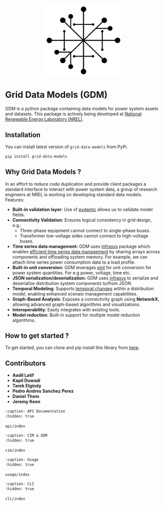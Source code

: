 
<div align="center">
  <img src="_static/gdm_logo_no_text_light.jpeg" width="250">
</div>


# Grid Data Models (GDM)

GDM is a python package containing data models for power system assets and datasets. This package is actively being developed at [National Renewable Energy Laboratory (NREL)](https://www.nrel.gov/).

## Installation

You can install latest version of `grid-data-models` from PyPi.

```bash
pip install grid-data-models
```


## Why Grid Data Models ?

In an effort to reduce code duplication and provide client packages a standard interface to interact with power system data, a group of research engineers at NREL is working on developing standard data models. Features:

- **Built-in validation layer:** Use of [pydantic](https://docs.pydantic.dev/latest/) allows us to validate model fields.
- **Connectivity Validation**: Ensures logical consistency in grid design, e.g.:
  - Three-phase equipment cannot connect to single-phase buses.
  - Transformer low-voltage sides cannot connect to high-voltage buses.
- **Time series data management:** GDM uses [infrasys](https://github.nrel.gov/CADET/infrastructure_systems) package which enables [efficient time series data management](https://nrel.github.io/infrasys/explanation/time_series.html) by sharing arrays across components and offloading system memory. For example, we can attach time series power consumption data to a load profile.
- **Built-in unit conversion:** GDM leverages [pint](https://pint.readthedocs.io/en/stable/) for unit conversion for power system quantities. For e.g power, voltage, time etc.
- **JSON serialization/deserialization:** GDM uses [infrasys](https://github.nrel.gov/CADET/infrastructure_systems) to serialize and deserialize distribution system components to/from JSON.
- **Temporal Modeling**: Supports [temporal changes](#temporal-changes)  within a distribution model, enabling enhanced scenaio management capabilities.
- **Graph-Based Analysis**: Exposes a connectivity graph using **NetworkX**, allowing advanced graph-based algorithms and visualizations.
- **Interoperability**: Easily integrates with existing tools.
- **Model reduction**: Built-in support for multiple model reduction algorithms.

## How to get started ?

To get started, you can clone and pip install this library from [here](https://github.nrel.gov/CADET/grid-data-models).


## Contributors

- **Aadil Latif**
- **Kapil Duwadi**
- **Tarek Elgindy**
- **Pedro Andres Sanchez Perez**
- **Daniel Thom**
- **Jeremy Keen**


```{toctree}
:caption: API Documentation
:hidden: true

api/index
```

```{toctree}
:caption: CIM & GDM
:hidden: true

cim/index
```


```{toctree}
:caption: Usage
:hidden: true

usage/index
```

```{toctree}
:caption: CLI
:hidden: true

cli/index
```